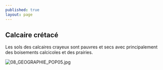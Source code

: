 ```yaml
---
published: true
layout: page
---
```

## Calcaire crétacé

Les sols des calcaires crayeux sont pauvres et secs avec principalement des boisements calcicoles et des prairies. 

![08_GEOGRAPHIE_POP05.jpg]({{site.baseurl}}/data/images/8/geographie/08_GEOGRAPHIE_POP05.jpg)
